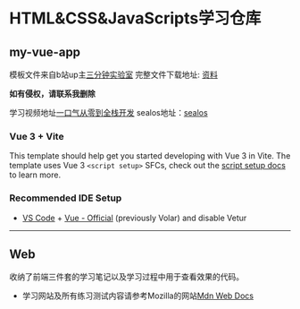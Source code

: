 # HTML&CSS&JavaScripts学习仓库

## my-vue-app

模板文件来自b站up主[三分钟实验室](https://space.bilibili.com/260736087)
完整文件下载地址:
[资料](https://pan.baidu.com/s/1JNX44K4WMbzfyhYolbaDGQ?pwd=8xih)   

**如有侵权，请联系我删除**

学习视频地址[一口气从零到全栈开发](https://www.bilibili.com/video/BV1FPCzYdEeH/?spm_id_from=333.1007.0.0&vd_source=f1a8385b7acf17c20aa6ccb667f8829b)
sealos地址：[sealos](https://cloud.sealos.run/?uid=Kt1gH3_BTa)

### Vue 3 + Vite

This template should help get you started developing with Vue 3 in Vite. The template uses Vue 3 `<script setup>` SFCs, check out the [script setup docs](https://v3.vuejs.org/api/sfc-script-setup.html#sfc-script-setup) to learn more.

### Recommended IDE Setup

- [VS Code](https://code.visualstudio.com/) + [Vue - Official](https://marketplace.visualstudio.com/items?itemName=Vue.volar) (previously Volar) and disable Vetur
  
---

## Web
收纳了前端三件套的学习笔记以及学习过程中用于查看效果的代码。  

- 学习网站及所有练习测试内容请参考Mozilla的网站[Mdn Web Docs](https://developer.mozilla.org/zh-CN/docs/Learn_web_development)


